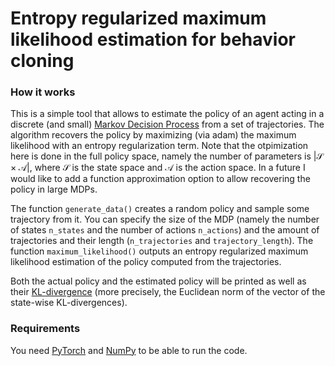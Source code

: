 # Entropy regularized maximum likelihood estimation for behavior cloning

### How it works 

This is a simple tool that allows to estimate the policy of an agent acting in a discrete (and small) [Markov Decision Process](https://en.wikipedia.org/wiki/Markov_decision_process) from a set of trajectories.
The algorithm recovers the policy by maximizing (via adam) the maximum likelihood with an entropy regularization term. Note that the otpimization here is done in the full policy space, namely the number of parameters is $|\mathcal{S} \times \mathcal{A}|$, where $\mathcal{S}$ is the state space and $\mathcal{A}$ is the action space. In a future I would like to add a function approximation option to allow recovering the policy in large MDPs. 

The function `generate_data()` creates a random policy and sample some trajectory from it. You can specify the size of the MDP (namely the number of states `n_states` and the number of actions `n_actions`) and the amount of trajectories and their length (`n_trajectories` and `trajectory_length`). 
The function `maximum_likelihood()` outputs an entropy regularized maximum likelihood estimation of the policy computed from the trajectories.

Both the actual policy and the estimated policy will be printed as well as their [KL-divergence](https://en.wikipedia.org/wiki/Kullback%E2%80%93Leibler_divergence) (more precisely, the Euclidean norm of the vector of the state-wise KL-divergences).


### Requirements

You need [PyTorch](https://pytorch.org/) and [NumPy](https://numpy.org/) to be able to run the code. 
